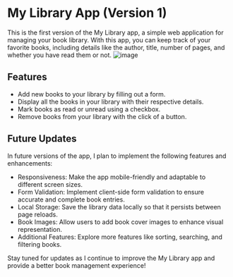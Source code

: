 # My Library App (Version 1)

This is the first version of the My Library app, a simple web application for managing your book library. With this app, you can keep track of your favorite books, including details like the author, title, number of pages, and whether you have read them or not.
![image](https://github.com/cedogithub/library-app/assets/39746523/2e17c2d2-9c03-4a3d-88d5-a9e09b1374e6)

## Features

- Add new books to your library by filling out a form.
- Display all the books in your library with their respective details.
- Mark books as read or unread using a checkbox.
- Remove books from your library with the click of a button.

## Future Updates

In future versions of the app, I plan to implement the following features and enhancements:

- Responsiveness: Make the app mobile-friendly and adaptable to different screen sizes.
- Form Validation: Implement client-side form validation to ensure accurate and complete book entries.
- Local Storage: Save the library data locally so that it persists between page reloads.
- Book Images: Allow users to add book cover images to enhance visual representation.
- Additional Features: Explore more features like sorting, searching, and filtering books.

Stay tuned for updates as I continue to improve the My Library app and provide a better book management experience!
